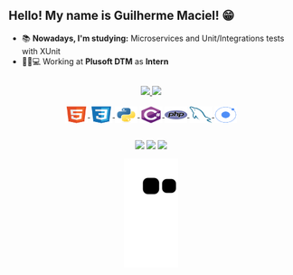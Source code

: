 ## Hello! My name is Guilherme Maciel! 😁

<!--STATUS GITHUB-->
  - 📚 <b>Nowadays, I'm studying:</b> Microservices and Unit/Integrations tests with XUnit
  - 👨‍💼💻 Working at <b>Plusoft DTM</b> as <b>Intern</b> 
##
<div align="center">
  <a href="https://github.com/Guilherme-Maciel">
  <img height="180em" src="https://github-readme-stats.vercel.app/api?username=Guilherme-Maciel&show_icons=true&theme=vision-friendly-dark&include_all_commits=true&count_private=true"/>
  <img height="180em" src="https://github-readme-stats.vercel.app/api/top-langs/?username=Guilherme-Maciel&layout=compact&langs_count=7&theme=vision-friendly-dark"/>
    
<!--TECNOLOGIAS-->
</div>
<div align="center" style="display: inline_block"><br>
  <img align="center" alt="Gui-HTML" height="30" width="40" src="https://raw.githubusercontent.com/devicons/devicon/master/icons/html5/html5-original.svg">
  <img align="center" alt="Gui-CSS" height="30" width="40" src="https://raw.githubusercontent.com/devicons/devicon/master/icons/css3/css3-original.svg">
  <img align="center" alt="Gui-Python" height="30" width="40" src="https://raw.githubusercontent.com/devicons/devicon/master/icons/python/python-original.svg">
  <img align="center" alt="Gui-Csharp" height="30" width="40" src="https://raw.githubusercontent.com/devicons/devicon/master/icons/csharp/csharp-original.svg">
  <img align="center" alt="Gui-Php" height="30" width="40" src="https://raw.githubusercontent.com/devicons/devicon/master/icons/php/php-original.svg">
  <img align="center" alt="Gui-Mysql" height="30" width="40" src="https://raw.githubusercontent.com/devicons/devicon/master/icons/mysql/mysql-original.svg">
  <img align="center" alt="Gui-Ionic" height="30" width="40" src="https://raw.githubusercontent.com/devicons/devicon/master/icons/ionic/ionic-original.svg">
</div>

##

<!--SOCIAL MEDIA: https://dev.to/envoy_/150-badges-for-github-pnk-->
<div align="center"
  <a href = "mailto:guilherme5932.ms@gmail.com"><img src="https://img.shields.io/badge/-Gmail-%23333?style=for-the-badge&logo=gmail&logoColor=white" target="_blank"></a>
  <a href="https://www.linkedin.com/in/guilherme-maciel-5055321a7/" target="_blank"><img src="https://img.shields.io/badge/-LinkedIn-%230077B5?style=for-the-badge&logo=linkedin&logoColor=white" target="_blank"></a>
  <a href="https://proguyzo.blogspot.com/" target="_blank"><img src="https://img.shields.io/badge/Blogger-FF5722?style=for-the-badge&logo=blogger&logoColor=white" target="_blank"></a> 
    
  ![Snake animation](https://github.com/Guilherme-Maciel/Guilherme-Maciel/blob/output/github-contribution-grid-snake.svg)
</div>


